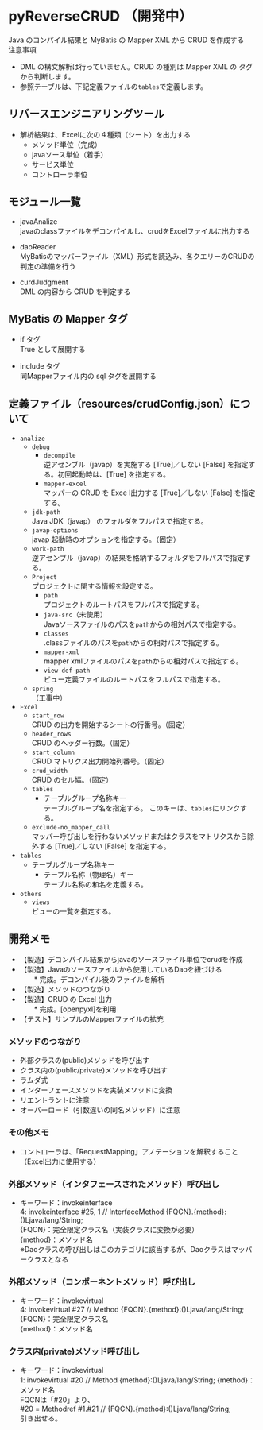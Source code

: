 # pyReverseCRUD （開発中）
Java のコンパイル結果と MyBatis の Mapper XML から CRUD を作成する  
注意事項  
* DML の構文解析は行っていません。CRUD の種別は Mapper XML の タグから判断します。  
* 参照テーブルは、下記定義ファイルの```tables```で定義します。  
## リバースエンジニアリングツール
* 解析結果は、Excelに次の４種類（シート）を出力する
    * メソッド単位（完成）
    * javaソース単位（着手）
    * サービス単位
    * コントローラ単位 

## モジュール一覧
* javaAnalize  
    javaのclassファイルをデコンパイルし、crudをExcelファイルに出力する

* daoReader  
    MyBatisのマッパーファイル（XML）形式を読込み、各クエリーのCRUDの判定の準備を行う

* curdJudgment  
    DML の内容から CRUD を判定する

## MyBatis の Mapper タグ

* if タグ  
  True として展開する

* include タグ  
  同Mapperファイル内の sql タグを展開する

## 定義ファイル（resources/crudConfig.json）について  
* ```analize```  
    * ```debug```  
        * ```decompile```  
        逆アセンブル（javap）を実施する [True]／しない [False] を指定する。初回起動時は、[True] を指定する。  
        * ```mapper-excel```  
        マッパーの CRUD を Exce l出力する [True]／しない [False] を指定する。
    * ```jdk-path```  
        Java JDK（javap） のフォルダをフルパスで指定する。  
    * ```javap-options```  
        javap 起動時のオプションを指定する。（固定）  
    * ```work-path```  
        逆アセンブル（javap）の結果を格納するフォルダをフルパスで指定する。  
    * ```Project```  
        プロジェクトに関する情報を設定する。  
        * ```path```  
            プロジェクトのルートパスをフルパスで指定する。  
        * ```java-src```（未使用）  
            Javaソースファイルのパスを```path```からの相対パスで指定する。  
        * ```classes```  
            .classファイルのパスを```path```からの相対パスで指定する。  
        * ```mapper-xml```  
            mapper xmlファイルのパスを```path```からの相対パスで指定する。  
        * ```view-def-path```  
            ビュー定義ファイルのルートパスをフルパスで指定する。  
    * ```spring```  
        （工事中）  
* ```Excel```  
    * ```start_row```  
        CRUD の出力を開始するシートの行番号。（固定）  
    * ```header_rows```  
        CRUD のヘッダー行数。（固定）  
    * ```start_column```  
        CRUD マトリクス出力開始列番号。（固定）
    * ```crud_width```  
        CRUD のセル幅。（固定）  
    * ```tables```  
        * テーブルグループ名称キー  
            テーブルグループ名を指定する。 このキーは、```tables```にリンクする。 
    * ```exclude-no_mapper_call```  
        マッパー呼び出しを行わないメソッドまたはクラスをマトリクスから除外する [True]／しない [False] を指定する。  
* ```tables```  
    * テーブルグループ名称キー  
        * テーブル名称（物理名）キー  
            テーブル名称の和名を定義する。 
* ```others```  
    * ```views```  
        ビューの一覧を指定する。  

## 開発メモ  
* 【製造】デコンパイル結果からjavaのソースファイル単位でcrudを作成
* 【製造】Javaのソースファイルから使用しているDaoを紐づける  
　　* 完成。デコンパイル後のファイルを解析
* 【製造】メソッドのつながり
* 【製造】CRUD の Excel 出力  
　　* 完成。[openpyxl]を利用
* 【テスト】サンプルのMapperファイルの拡充  

### メソッドのつながり  
* 外部クラスの(public)メソッドを呼び出す
* クラス内の(public/private)メソッドを呼び出す
* ラムダ式
* インターフェースメソッドを実装メソッドに変換
* リエントラントに注意
* オーバーロード（引数違いの同名メソッド）に注意

### その他メモ
* コントローラは、「RequestMapping」アノテーションを解釈すること（Excel出力に使用する）

### 外部メソッド（インタフェースされたメソッド）呼び出し
* キーワード：invokeinterface  
    4: invokeinterface #25,  1           // InterfaceMethod {FQCN}.{method}:()Ljava/lang/String;  
    {FQCN}：完全限定クラス名（実装クラスに変換が必要）  
    {method}：メソッド名  
    ※Daoクラスの呼び出しはこのカテゴリに該当するが、Daoクラスはマッパークラスとなる  
### 外部メソッド（コンポーネントメソッド）呼び出し
* キーワード：invokevirtual  
    4: invokevirtual #27                 // Method {FQCN}.{method}:()Ljava/lang/String;  
    {FQCN}：完全限定クラス名  
    {method}：メソッド名  
### クラス内(private)メソッド呼び出し 
* キーワード：invokevirtual  
    1: invokevirtual #20                 // Method {method}:()Ljava/lang/String; 
    {method}：メソッド名  
    FQCNは「#20」より、  
    #20 = Methodref          #1.#21         // {FQCN}.{method}:()Ljava/lang/String;  
    引き出せる。  



